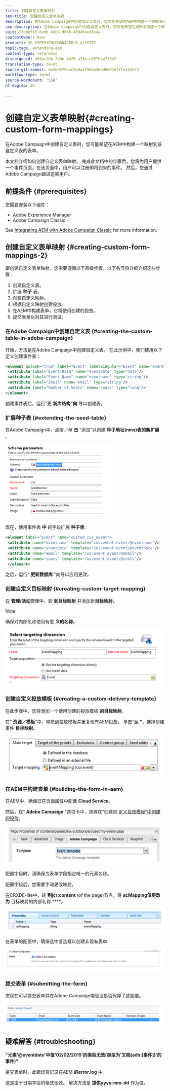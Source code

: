 ```yaml
---
title: 创建自定义表单映射
seo-title: 创建自定义表单映射
description: 在Adobe Campaign中创建自定义表时，您可能希望在AEM中构建一个映射到该自定义表的表单
seo-description: 在Adobe Campaign中创建自定义表时，您可能希望在AEM中构建一个映射到该自定义表的表单
uuid: f3bde513-6edb-4eb6-9048-40045ee08c4a
contentOwner: User
products: SG_EXPERIENCEMANAGER/6.4/SITES
topic-tags: extending-aem
content-type: reference
discoiquuid: d5dac1db-2dde-4b75-a31b-e057b447f6e2
translation-type: tm+mt
source-git-commit: 8e2bd579e4c5edaaf86be36bd9d81dfffa13a573
workflow-type: tm+mt
source-wordcount: '558'
ht-degree: 3%

---
```



# 创建自定义表单映射{#creating-custom-form-mappings}

在Adobe Campaign中创建自定义表时，您可能希望在AEM中构建一个映射到该自定义表的表单。

本文档介绍如何创建自定义表单映射。 完成此文档中的步骤后，您将为用户提供一个事件页面，在该页面中，用户可以注册即将到来的事件。 然后，您通过Adobe Campaign跟进这些用户。

## 前提条件 {#prerequisites}

您需要安装以下组件：

* Adobe Experience Manager
* Adobe Campaign Classic

See [Integrating AEM with Adobe Campaign Classic](/help/sites-administering/campaignonpremise.md) for more information.

## 创建自定义表单映射 {#creating-custom-form-mappings-2}

要创建自定义表单映射，您需要遵循以下高级步骤，以下各节将详细介绍这些步骤：

1. 创建自定义表。
1. 扩展 **种子** 表。
1. 创建自定义映射。
1. 根据自定义映射创建投放。
1. 在AEM中构建表单，它将使用创建的投放。
1. 提交表单以对其进行测试。

### 在Adobe Campaign中创建自定义表 {#creating-the-custom-table-in-adobe-campaign}

开始，方法是在Adobe Campaign中创建自定义表。 在此示例中，我们使用以下定义创建事件表：

```xml
<element autopk="true" label="Event" labelSingular="Event" name="event">
 <attribute label="Event Date" name="eventdate" type="date"/>
 <attribute label="Event Name" name="eventname" type="string"/>
 <attribute label="Email" name="email" type="string"/>
 <attribute label="Number of Seats" name="seats" type="long"/>
</element>
```

创建事件表后，运行“更 **新库结构”向** 导以创建表。

### 扩展种子表 {#extending-the-seed-table}

在Adobe Campaign中，点按／单 **击** “添加”以创建 **种子地址(nms)表的新扩展** 。

![chlimage_1-194](assets/chlimage_1-194.png)

现在，使用事件表 **中** 的字段扩展 **种子表** :

```xml
<element label="Event" name="custom_cus_event">
 <attribute name="eventname" template="cus:event:event/@eventname"/>
 <attribute name="eventdate" template="cus:event:event/@eventdate"/>
 <attribute name="email" template="cus:event:event/@email"/>
 <attribute name="seats" template="cus:event:event/@seats"/>
 </element>
```

之后，运行“ **更新数据库** ”向导以应用更改。

### 创建自定义目标映射 {#creating-custom-target-mapping}

在 **管理/活动**&#x200B;管理中，转 **到目标映射** 并添加新&#x200B;**目标映射。**

>[!NOTE]
>
>确保对内部名称使用有意 **义的名称**。

![chlimage_1-195](assets/chlimage_1-195.png)

### 创建自定义投放模板 {#creating-a-custom-delivery-template}

在此步骤中，您将添加一个使用创建的投放模板 **的目标映射**。

在“ **资源／模板**”中，导航到投放模板并重复现有AEM投放。 单击“至 **”**，选择创建事件 **目标映射**。

![chlimage_1-196](assets/chlimage_1-196.png)

### 在AEM中构建表单 {#building-the-form-in-aem}

在AEM中，确保已在页面属性中配置 **Cloud Service**。

然后，在“ **Adobe Campaign** ”选项卡中，选择在“创建自 [定义投放模板”中创建的投放](#creating-a-custom-delivery-template)。

![chlimage_1-197](assets/chlimage_1-197.png)

配置字段时，请确保为表单字段指定唯一的元素名称。

配置字段后，您需要手动更改映射。

在CRXDE-lite中，转 **到jcr:content** (of the page)节点，将 **acMapping值更改为** 目标映射的内部名称 ****。

![chlimage_1-198](assets/chlimage_1-198.png)

在表单的配置中，确保选中复选框以创建非现有表单

![chlimage_1-199](assets/chlimage_1-199.png)

### 提交表单 {#submitting-the-form}

您现在可以提交表单并在Adobe Campaign端验证是否保存了这些值。

![chlimage_1-200](assets/chlimage_1-200.png)

## 疑难解答 {#troubleshooting}

**&quot;元素&#39;@eventdate&#39;中值&#39;02/02/2015&#39;的类型无效(类型为&#39;文档(adb:[事件])&#39;的事件)&quot;**

提交表单时，此错误将记录在AEM **的error.log** 中。

这是由于日期字段的格式无效。 解决方法是 **提供yyyy-mm-dd** 作为值。

